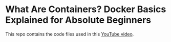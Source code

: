# What Are Containers? Docker Basics Explained for Absolute Beginners

This repo contains the code files used in this [YouTube video](www.youtube.com).
